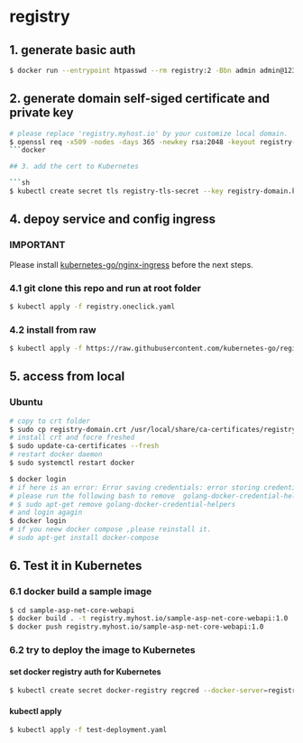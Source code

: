# registry

## 1. generate basic auth

```sh
$ docker run --entrypoint htpasswd --rm registry:2 -Bbn admin admin@123 | base64
```

## 2. generate domain self-siged certificate and private key

```sh
# please replace 'registry.myhost.io' by your customize local domain.
$ openssl req -x509 -nodes -days 365 -newkey rsa:2048 -keyout registry-domain.key -out registry-domain.crt -subj "/CN=registry.myhost.io/O=registry.myhost.io"
```docker 

## 3. add the cert to Kubernetes

```sh
$ kubectl create secret tls registry-tls-secret --key registry-domain.key --cert registry-domain.crt
```

## 4. depoy service and config ingress

### IMPORTANT

Please install [kubernetes-go/nginx-ingress](https://github.com/kubernetes-go/nginx-ingress) before the next steps.

### 4.1 git clone this repo and run at root folder

```sh
$ kubectl apply -f registry.oneclick.yaml
```

### 4.2 install from raw

```sh
$ kubectl apply -f https://raw.githubusercontent.com/kubernetes-go/registry/master/registry.oneclick.yaml
```


## 5. access from local

### Ubuntu

```sh
# copy to crt folder
$ sudo cp registry-domain.crt /usr/local/share/ca-certificates/registry.myhost.io.crt
# install crt and focre freshed
$ sudo update-ca-certificates --fresh
# restart docker daemon
$ sudo systemctl restart docker

$ docker login 
# if here is an error: Error saving credentials: error storing credentials - err: exit status 1, out: `Cannot autolaunch D-Bus without X11 $DISPLAY`
# please run the following bash to remove  golang-docker-credential-helpers
# $ sudo apt-get remove golang-docker-credential-helpers
# and login agagin 
$ docker login
# if you neew docker compose ,please reinstall it.
# sudo apt-get install docker-compose
```


## 6. Test it in Kubernetes

### 6.1 docker build a sample image

```sh
$ cd sample-asp-net-core-webapi
$ docker build . -t registry.myhost.io/sample-asp-net-core-webapi:1.0
$ docker push registry.myhost.io/sample-asp-net-core-webapi:1.0
```

### 6.2 try to deploy the image to Kubernetes

#### set docker registry auth for Kubernetes


```sh
$ kubectl create secret docker-registry regcred --docker-server=registry.myhost.io --docker-username=admin --docker-password=admin@123 --docker-email=admin@myhost.io
```

#### kubectl apply

```sh
$ kubectl apply -f test-deployment.yaml
```